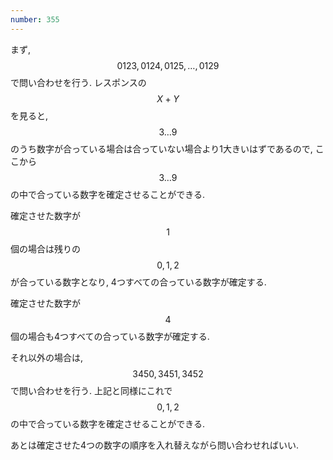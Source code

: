 ```yaml
---
number: 355
---
```

まず, $$ 0123, 0124, 0125, \dots, 0129 $$ で問い合わせを行う. レスポンスの $$ X+Y $$ を見ると, $$ 3 \dots 9 $$ のうち数字が合っている場合は合っていない場合より1大きいはずであるので, ここから $$ 3 \dots 9 $$ の中で合っている数字を確定させることができる.

確定させた数字が $$ 1 $$ 個の場合は残りの $$ 0, 1, 2 $$ が合っている数字となり, 4つすべての合っている数字が確定する.

確定させた数字が $$ 4 $$ 個の場合も4つすべての合っている数字が確定する.

それ以外の場合は, $$ 3450, 3451, 3452 $$ で問い合わせを行う. 上記と同様にこれで $$ 0, 1, 2 $$ の中で合っている数字を確定させることができる.

あとは確定させた4つの数字の順序を入れ替えながら問い合わせればいい.
